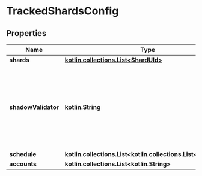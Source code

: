 
# TrackedShardsConfig

## Properties
| Name | Type | Description | Notes |
| ------------ | ------------- | ------------- | ------------- |
| **shards** | [**kotlin.collections.List&lt;ShardUId&gt;**](ShardUId.md) |  |  |
| **shadowValidator** | **kotlin.String** | NEAR Account Identifier.  This is a unique, syntactically valid, human-readable account identifier on the NEAR network.  [See the crate-level docs for information about validation.](index.html#account-id-rules)  Also see [Error kind precedence](AccountId#error-kind-precedence).  ## Examples  &#x60;&#x60;&#x60; use near_account_id::AccountId;  let alice: AccountId &#x3D; \&quot;alice.near\&quot;.parse().unwrap();  assert!(\&quot;ƒelicia.near\&quot;.parse::&lt;AccountId&gt;().is_err()); // (ƒ is not f) &#x60;&#x60;&#x60; |  |
| **schedule** | **kotlin.collections.List&lt;kotlin.collections.List&lt;kotlin.Int&gt;&gt;** |  |  |
| **accounts** | **kotlin.collections.List&lt;kotlin.String&gt;** |  |  |



